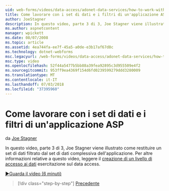 ```yaml
---
uid: web-forms/videos/data-access/adonet-data-services/how-to-work-with-datasets-and-filters-from-an-asp-application
title: Come lavorare con i set di dati e i filtri di un'applicazione ASP | Microsoft Docs
author: JoeStagner
description: In questo video, parte 3 di 3, Joe Stagner viene illustrato come restituire un set di dati filtrato dal set di dati complessiva dell'applicazione. Per ab informazioni aggiuntive...
ms.author: aspnetcontent
manager: wpickett
ms.date: 08/07/2008
ms.topic: article
ms.assetid: 4ea744fa-ee7f-45a5-a0de-e3b17af67d8c
ms.technology: dotnet-webforms
msc.legacyurl: /web-forms/videos/data-access/adonet-data-services/how-to-work-with-datasets-and-filters-from-an-asp-application
msc.type: video
ms.openlocfilehash: 52f44a5477b5bb88a39fea92895c3d955509e4f2
ms.sourcegitcommit: 953ff9ea4369f154d6fd0239599279ddd3280009
ms.translationtype: MT
ms.contentlocale: it-IT
ms.lasthandoff: 07/03/2018
ms.locfileid: "37395960"
---
```

<a name="how-to-work-with-datasets-and-filters-from-an-asp-application"></a>Come lavorare con i set di dati e i filtri di un'applicazione ASP
====================
da [Joe Stagner](https://github.com/JoeStagner)

In questo video, parte 3 di 3, Joe Stagner viene illustrato come restituire un set di dati filtrato dal set di dati complessiva dell'applicazione. Per altre informazioni relative a questo video, leggere il [creazione di un livello di accesso ai dati](../../../overview/data-access/introduction/creating-a-data-access-layer-vb.md) esercitazione sul data access.

[&#9654;Guarda il video (6 minuti)](https://channel9.msdn.com/Blogs/ASP-NET-Site-Videos/how-to-work-with-datasets-and-filters-from-an-asp-application)

> [!div class="step-by-step"]
> [Precedente](how-to-manually-bind-a-dataset-to-a-datagrid.md)
